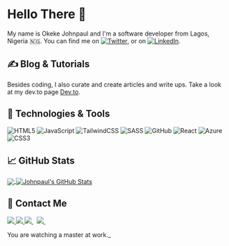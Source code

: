 # Hello There 👋

My name is Okeke Johnpaul and I'm a software developer from Lagos, Nigeria 🇳🇬. You can find me on [![Twitter][1.1]][1],  or on [![LinkedIn][3.2]][3].

## &#x270d; Blog & Tutorials

Besides coding, I also curate and create articles and write ups. Take a look at my dev.to page [Dev.to](https://dev.to/oluwaseyii_t).

## 🔧 Technologies & Tools


![HTML5](https://img.shields.io/badge/html5-%23E34F26.svg?style=for-the-badge&logo=html5&logoColor=white) ![JavaScript](https://img.shields.io/badge/javascript-%23323330.svg?style=for-the-badge&logo=javascript&logoColor=%23F7DF1E) ![TailwindCSS](https://img.shields.io/badge/tailwindcss-%2338B2AC.svg?style=for-the-badge&logo=tailwind-css&logoColor=white) ![SASS](https://img.shields.io/badge/SASS-hotpink.svg?style=for-the-badge&logo=SASS&logoColor=white) ![GitHub](https://img.shields.io/badge/github-%23121011.svg?style=for-the-badge&logo=github&logoColor=white) ![React](https://img.shields.io/badge/react-%2320232a.svg?style=for-the-badge&logo=react&logoColor=%2361DAFB) ![Azure](https://img.shields.io/badge/azure-%230072C6.svg?style=for-the-badge&logo=microsoftazure&logoColor=white)
![CSS3](https://img.shields.io/badge/css3-%231572B6.svg?style=for-the-badge&logo=css3&logoColor=white)


## &#x1f4c8; GitHub Stats

<a href="https://github.com/Jayyp1234/Jayyp1234">
  <img align="center" src="https://github-readme-stats.vercel.app/api/top-langs/?username=Jayyp1234&hide=java,html,tex&title_color=ffffff&text_color=c9cacc&icon_color=2bbc8a&bg_color=1d1f21&langs_count=3" />
</a>
<a href="https://github.com/Jayyp1234/Jayyp1234">
  <img align="center" src="https://github-readme-stats.vercel.app/api?username=Jayyp1234&show_icons=true&line_height=27&count_private=true&title_color=ffffff&text_color=c9cacc&icon_color=2bbc8a&bg_color=1d1f21" alt="Johnpaul's GitHub Stats" />
</a>



<!-- Taiwo Uncomment and Change when you are ready -->
<!-- <a href="https://github.com/TaiwoOluwaseyi/flutter-ui-kits">
  <img align="center" src="https://github-readme-stats.vercel.app/api/pin/?username=TaiwoOluwaseyi&repo=flutter-ui-kits&title_color=ffffff&text_color=c9cacc&icon_color=2bbc8a&bg_color=1d1f21" />
</a>


<a href="https://github.com/TaiwoOluwaseyi//pangaea-frontend">
  <img align="center" src="https://github-readme-stats.vercel.app/api/pin/?username=TaiwoOluwaseyi&repo=pangaea-frontend&title_color=ffffff&text_color=c9cacc&icon_color=2bbc8a&bg_color=1d1f21" />
</a>   -->

## 🤝 Contact Me


<a href="https://api.whatsapp.com/send?phone=2349032210788&text=Hello%20Johnpaul,%20I%20got%20your%20contact%20from%20your%20Github%20profile" alt="Connect on Whatsapp"> 
    <img src="https://img.shields.io/badge/WHATSAPP-%2325D366.svg?&style=for-the-badge&logo=whatsapp&logoColor=white" /> 
</a>
<a href="https://twitter.com/Oluwaseyii_t" alt="Follow Me on Twitter"> 
    <img src="https://img.shields.io/badge/twitter-%231DA1F2.svg?&style=for-the-badge&logo=twitter&logoColor=white" />
</a>
<a href="https://www.linkedin.com/in/oluwaseyi-mabel-taiwo/" alt="Connect on LinkedIn"> 
  <img src="https://img.shields.io/badge/linkedin-%230077B5.svg?&style=for-the-badge&logo=linkedin&logoColor=white" />
</a>&nbsp;
<a href="mailto:seyitaiwo21@gmail.com">
  <img src="https://img.shields.io/badge/email me-%23D14836.svg?&style=for-the-badge&logo=gmail&logoColor=white" />
</a>&nbsp;&nbsp;

<!-- links to social media icons -->

<!-- icons with padding -->

[1.1]: http://i.imgur.com/tXSoThF.png (twitter icon with padding)
[2.1]: http://i.imgur.com/0o48UoR.png (github icon with padding)

<!-- icons without padding -->

[1.2]: http://i.imgur.com/wWzX9uB.png (twitter icon without padding)
[2.2]: http://i.imgur.com/9I6NRUm.png (github icon without padding)
[3.2]: https://raw.githubusercontent.com/MartinHeinz/MartinHeinz/master/linkedin-3-16.png (LinkedIn icon without padding)


<!-- links to your social media accounts -->

[1]: https://twitter.com/Oluwaseyii_t
[2]: https://github.com/TaiwoOluwaseyi
[3]: https://www.linkedin.com/in/oluwaseyi-mabel-taiwo/


 You are watching a master at work._

<!-- Resources -->
<!-- Icons: https://simpleicons.org/ -->
<!-- GitHub Stats: https://github.com/anuraghazra/github-readme-stats -->
<!-- Emojis: https://emojipedia.org/emoji/ -->
<!-- HTML Emojis: https://www.fileformat.info/index.htm -->
<!-- Shields: https://shields.io/ -->
<!-- Awesome GitHub Profile README: https://github.com/abhisheknaiidu/awesome-github-profile-readme -->
